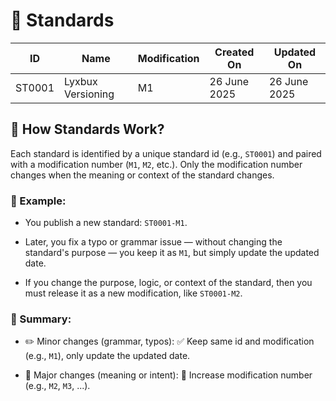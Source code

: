 # 🧮 Standards
| ID     | Name              | Modification | Created On   | Updated On   |
|--------|-------------------|--------------|--------------|--------------|
| ST0001 | Lyxbux Versioning | M1           | 26 June 2025 | 26 June 2025 |

## 📐 How Standards Work?
Each standard is identified by a unique standard id (e.g., `ST0001`) and paired with a modification number (`M1`, `M2`, etc.). Only the modification number changes when the meaning or context of the standard changes.

### 📝 Example:
- You publish a new standard: `ST0001-M1`.

- Later, you fix a typo or grammar issue — without changing the standard's purpose — you keep it as `M1`, but simply update the updated date.

- If you change the purpose, logic, or context of the standard, then you must release it as a new modification, like `ST0001-M2`.

### 🔁 Summary:
- ✏️ Minor changes (grammar, typos): ✅ Keep same id and modification (e.g., `M1`), only update the updated date.

- 🔄 Major changes (meaning or intent): 🔁 Increase modification number (e.g., `M2`, `M3`, ...).